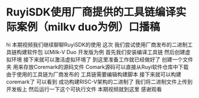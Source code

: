 # RuyiSDK使用厂商提供的工具链编译实际案例（milkv duo为例）口播稿

hi
本期视频我们继续聊聊RuyiSDK的使用
这次
我们尝试使用厂商发布的二进制工具链构建软件包
以Milk-V Duo 开发版为例
首先我们安装编译工具链
然后创建虚拟环境
接下来就可以激活虚拟环境了
到这里准备工作就已经做好了
创建一个文件夹
用来存放Coremark的源码文件
Comark源码可以直接从Ruyi软件仓库中下载
由于使用的工具链为厂商发布的
工具链需要编辑构建脚本
接下来就可以构建coremark了
可以看到
成功构建RISC-V架构的二进制了
我们将二进制文件上传到开发板上
然后运行一下这个可执行文件
本期视频就到这里
感谢观看